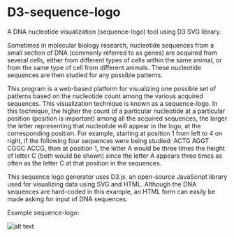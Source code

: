 # D3-sequence-logo
A DNA nucleotide visualization (sequence-logo) tool using D3 SVG library.

Sometimes in molecular biology research, nucleotide sequences from a small section of DNA (commonly referred to as genes) 
are acquired from several cells, either from different types of cells within the same animal, or from the same type of cell 
from different animals.  These nucleotide sequences are then studied for any possible patterns. 

This program is a web-based platform for visualizing one possible set of patterns based on the nucleotide count among the various
acquired sequences. This visualization technique is known as a sequence-logo. In this technique, the higher the count of a particular
nucleotide at a particular position (position is important) among all the acquired sequences, the larger the letter representing that
nucleotide will appear in the logo, at the corresponding position. For example, starting at position 1 from left to 4 on right, if the 
following four sequences were being studied: ACTG AGGT CGGC ACCG, then at position 1, the letter A would be three times the height of 
letter C (both would be shown) since the letter A appears three times as often as the letter C at that position in the sequences.

This sequence logo generator uses D3.js, an open-source JavaScript library used for visualizing data using SVG and HTML.  Although the 
DNA sequences are hard-coded in this example, an HTML form can easily be made asking for input of DNA sequences.

Example sequence-logo:

![alt text](../example_sequence_logo.png)
